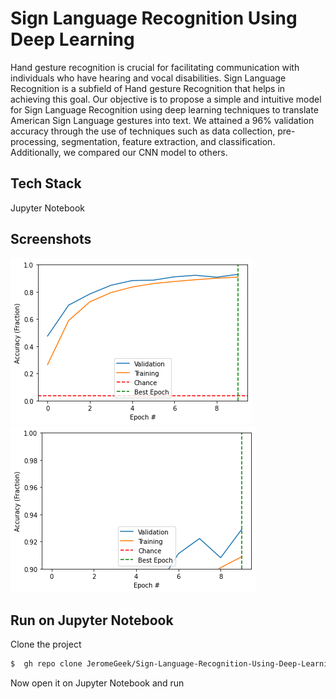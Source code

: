 
# Sign Language Recognition Using Deep Learning


Hand gesture recognition is crucial for facilitating communication with individuals who have hearing and vocal disabilities. Sign Language Recognition is a subfield of Hand gesture Recognition that helps in achieving this goal. Our objective is to propose a simple and intuitive model for Sign Language Recognition using deep learning techniques to translate American Sign Language gestures into text. We attained a 96% validation accuracy through the use of techniques such as data collection, pre-processing, segmentation, feature extraction, and classification. Additionally, we compared our CNN model to others.
## Tech Stack

Jupyter Notebook

## Screenshots

![App Screenshot](https://raw.githubusercontent.com/JeromeGeek/Sign-Language-Recognition-Using-Deep-Learning/main/sample_screenshot1.png)
![App Screenshot](https://raw.githubusercontent.com/JeromeGeek/Sign-Language-Recognition-Using-Deep-Learning/main/sample_screenshot2.png)


## Run on Jupyter Notebook

Clone the project

```bash
$  gh repo clone JeromeGeek/Sign-Language-Recognition-Using-Deep-Learning
```

Now open it on Jupyter Notebook and run 

